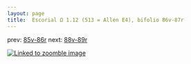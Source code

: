 ```yaml
---
layout: page
title:  Escorial Ω 1.12 (513 = Allen E4), bifolio 86v-87r
---
```


prev: [85v-86r](../85v-86r/) next: [88v-89r](../88v-89r/)



[![Linked to zoomble image](http://www.homermultitext.org/iipsrv?IIIF=/project/homer/pyramidal/deepzoom/hmt/e3bifolio/v1/E3_86v_87r.tif/full/2000,/0/default.jpg)](http://www.homermultitext.org/ict2/?urn=urn:cite2:hmt:e3bifolio.v1:E3_86v_87r)

